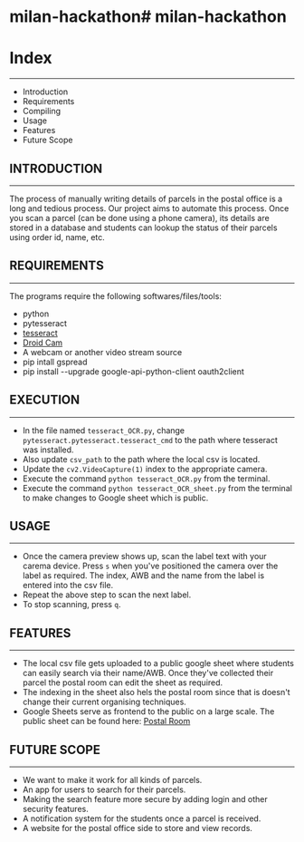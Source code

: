 # milan-hackathon# milan-hackathon

# Index
---------------------
   
 * Introduction
 * Requirements
 * Compiling
 * Usage
 * Features
 * Future Scope

## INTRODUCTION
------------

The process of manually writing details of parcels in the postal office is a long and tedious process. Our project aims to automate this process. Once you scan a parcel (can be done using a phone camera), its details are stored in a database and students can lookup the status of their parcels using order id, name, etc.

## REQUIREMENTS
------------

The programs require the following softwares/files/tools:

 * python
 * pytesseract
 * [tesseract](https://github.com/UB-Mannheim/tesseract/wiki)
 * [Droid Cam](https://www.dev47apps.com/droidcam/windows/)
 * A webcam or another video stream source 
 * pip intall gspread
 * pip install --upgrade google-api-python-client oauth2client

## EXECUTION
------------
 
 * In the file named `tesseract_OCR.py`, change `pytesseract.pytesseract.tesseract_cmd` to the path where tesseract was installed.
 * Also update `csv_path` to the path where the local csv is located.
 * Update the `cv2.VideoCapture(1)` index to the appropriate camera.
 * Execute the command `python tesseract_OCR.py` from the terminal.
 * Execute the command `python tesseract_OCR_sheet.py` from the terminal to make changes to Google sheet which is public.

## USAGE
-----
 
 * Once the camera preview shows up, scan the label text with your carema device. Press `s` when you've positioned the camera over the label as required. The index, AWB and the name from the label is entered into the csv file.
 * Repeat the above step to scan the next label.
 * To stop scanning, press `q`.

 ## FEATURES
------------
* The local csv file gets uploaded to a public google sheet where students can easily search via their name/AWB. Once they've collected their parcel the postal room can edit the sheet as required.
* The indexing in the sheet also hels the postal room since that is doesn't change their current organising techniques.
* Google Sheets serve as frontend to the public on a large scale. The public sheet can be found here: [Postal Room](https://docs.google.com/spreadsheets/d/1irjbTqD7PK7vBUHshxY_KLiqYmCUezauY8wChp9GyAo/edit?usp=sharing)

 ## FUTURE SCOPE
------------
* We want to make it work for all kinds of parcels.
* An app for users to search for their parcels.
* Making the search feature more secure by adding login and other security features. 
* A notification system for the students once a parcel is received.
* A website for the postal office side to store and view records.